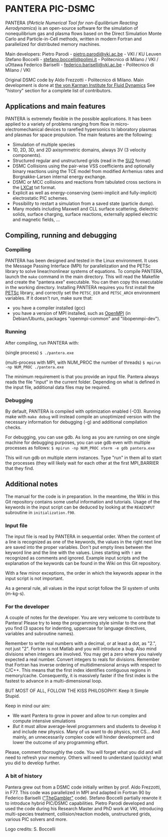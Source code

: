 
# PANTERA PIC-DSMC

PANTERA (*PArticle Numerical Tool for non-Equilibrium Reacting Aerodynamics*) is an open-source software for the simulation of nonequilibrium gas and plasma flows based on the Direct Simulation Monte Carlo and Particle-in-Cell methods, written in modern Fortran and parallelized for distributed memory machines.

Main developers:
Pietro Parodi - pietro.parodi@vki.ac.be - VKI / KU Leuven
Stefano Boccelli - stefano.boccelli@polimi.it   - Politecnico di Milano / VKI / uOttawa
Federico Bariselli - federico.bariselli@vki.ac.be - Politecnico di Milano / VKI

Original DSMC code by Aldo Frezzotti - Politecnico di Milano. Main development is done at [the von Karman Institute for Fluid Dynamics](https://www.vki.ac.be/) See "history" section for a complete list of contributors.

## Applications and main features

PANTERA is extremely flexible in the possible applications. It has been applied to a variety of problems ranging from flow in micro-electromechanical devices to rarefied hypersonics to laboratory plasmas and plasmas for space propulsion. The main features are the following:

* Simulation of multiple species
* 1D, 2D, 3D, and 2D axisymmetric domains, always 3V (3 velocity components).
* Structured regular and unstructured grids (read in the [SU2](https://su2code.github.io/docs/Mesh-File/) format)
* DSMC Collisions using the pair-wise VSS coefficients and optionally binary reactions using the TCE model from modified Arrhenius rates and Borgnakke-Larsen internal energy exchange.
* DSMC or MCC collisions and reactions from tabulated cross sections in the [LXCat](https://us.lxcat.net/home/) txt format.
* Explicit as well as energy-conserving (semi-implicit and fully-implicit) electrostatic PIC schemes.
* Possibility to restart a simulation from a saved state (particle dump).
* Many models including Maxwell and CLL surface scattering, dielectric solids, surface charging, surface reactions, externally applied electric and magnetic fields, ...

## Compiling, running and debugging

### Compiling

PANTERA has been designed and tested in the Linux environment. It uses the Message Passing Interface (MPI) for parallelization and the PETSc library to solve linear/nonlinear systems of equations.
To compile PANTERA, launch the `make` command in the main directory.
This will read the Makefile and create the "pantera.exe" executable. You can then copy this executable in the working directory.
Installing PANTERA requires you first install the [PETSc](https://petsc.org/release/) library, and correctly set the `PETSC_DIR` and `PETSC_ARCH` environment variables.
If it doesn't run, make sure that:
* you have a compiler installed (gcc)
* you have a version of MPI installed, such as [OpenMPI](https://www.open-mpi.org/) (in Debian/Ubuntu, packages "openmpi-common" and "libopenmpi-dev").

### Running

After compiling, run PANTERA with:

(single process)
`$ ./pantera.exe`

(multi-process with MPI, with NUM_PROC the number of threads)
`$ mpirun -np NUM_PROC ./pantera.exe`

The minimum requirement is that you provide an input file. Pantera always reads the file "input" in the current folder.
Depending on what is defined in the input file, additional data files may be required.

### Debugging

By default, PANTERA is compiled with optimization enabled (-O3). Running make with `make debug` will instead compile an unoptimized version with the necessary information for debugging (-g) and additional compilation checks.

For debugging, you can use gdb. As long as you are running on one single machine for debugging purposes, you can use gdb even with multiple processes as follows:
`$ mpirun -np NUM_PROC xterm -e gdb pantera.exe`

This will run gdb on multiple xterm instances. Type "run" in them all to start the processes (they will likely wait for each other at the first MPI_BARRIER that they find.

## Additional notes

The manual for the code is in preparation. In the meantime, the Wiki in this Git repository contains some useful information and tutorials. Usage of the keywords in the input script can be deduced by looking at the `READINPUT` subroutine in `initialization.f90`.

### Input file

The input file is read by PANTERA in sequential order. When the content of a line is recognized as one of the keywords, the values in the right next line are saved into the proper variables. Don't put empty lines between the keyword line and the line with the values. Lines starting with `!` are recognized as comments and ignored. Example input scripts and the explanation of the keywords can be found in the Wiki on this Git repository.

With a few minor exceptions, the order in which the keywords appear in the input script is not important.

As a general rule, all values in the input script follow the SI system of units (m-kg-s).


### For the developer

A couple of notes for the developer.
You are very welcome to contribute to Pantera! Please try to keep the programming style similar to the one that you find (3 spaces for indenting, uppercase for language directives, variables and subroutine names).

Remember to write real numbers with a decimal, or at least a dot, as "2.", not just "2". Fortran is not Matlab and you will introduce a bug. Also mind divisions when integers are involved. You may get a zero where you naively expected a real number. Convert integers to reals for divisions. Remember that Fortran has inverse ordering of multidimensional arrays with respect to C/C++. This means that the first index identifies contiguous regions in memory/cache. Consequently, it is massively faster if the first index is the fastest to advance in a multi-dimensional loop.

BUT MOST OF ALL, FOLLOW THE KISS PHILOSOPHY: Keep It Simple Stupid.

Keep in mind our aim:
* We want Pantera to grow in power and allow to run complex and compute intensive simulations
* *But* it must allow average-level programmers and students to develop it and include new physics. Many of us want to do physics, not CS... And mainly, an unnecessarily complex code will hinder development and lower the outcome of any programming effort.

Please, comment thoroughly the code. You will forget what you did and will need to refresh your memory. Others will need to understand (quickly) what you did to develop further.

### A bit of history

Pantera grew out from a DSMC code initially written by prof. Aldo Frezzotti, in F77. This code was parallelized in MPI and adapted in Fortran 90 by Federico Bariselli (["TheGambler"](https://www.politesi.polimi.it/handle/10589/177659) code).
Stefano Boccelli partially rewrote it to introduce hybrid PIC/DSMC capabilities.
Pietro Parodi developed and used the code during his Research Master and PhD work at VKI, introducing multi-species treatment, collision/reaction models, unstructured grids, various PIC solvers and more.

Logo credits: S. Boccelli
